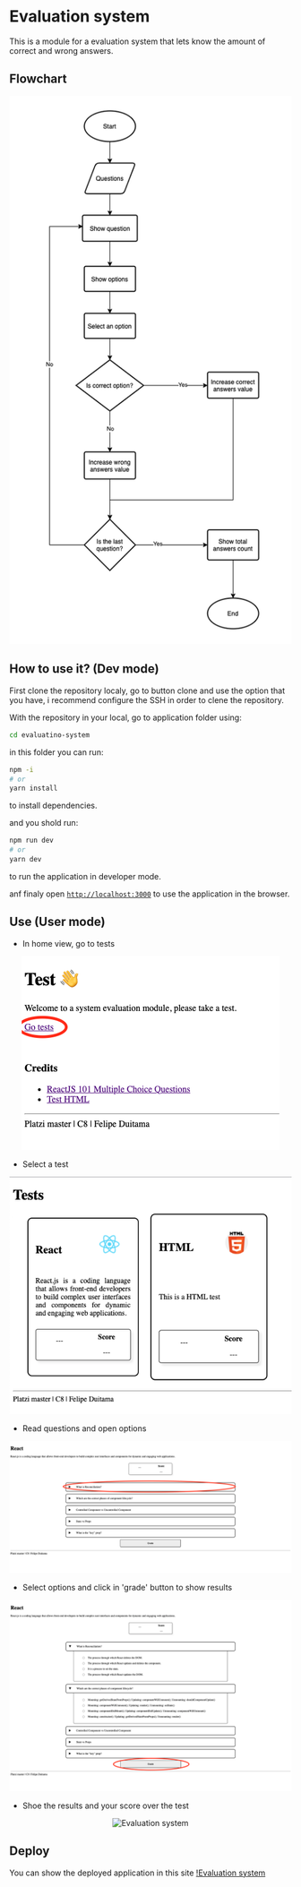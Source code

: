# Evaluation system

This is a module for a evaluation system that lets know the amount of correct and wrong answers.

## Flowchart

<p align="center">
  <img src="./src/resources/Flowchart-evaluation-system.png" alt="Evaluation system"/>
</p>

## How to use it? (Dev mode)

First clone the repository localy, go to button clone and use the option that you have, i recommend configure the SSH in order to clene the repository.

With the repository in your local, go to application folder using:

```bash
cd evaluatino-system
```

in this folder you can run:

```bash
npm -i
# or
yarn install
```

to install dependencies.

and you shold run:

```bash
npm run dev
# or
yarn dev
```

to run the application in developer mode.

anf finaly open [`http://localhost:3000`](http://localhost:3000) to use the application in the browser.

## Use (User mode)

- In home view, go to tests
<p align="center">
  <img src="./src/resources/Home.png" alt="Evaluation system"/>
</p>

- Select a test
<p align="center">
  <img src="./src/resources/Tests.png" alt="Evaluation system"/>
</p>

- Read questions and open options
<p align="center">
  <img src="./src/resources/SelectQuestion.png" alt="Evaluation system"/>
</p>

- Select options and click in 'grade' button to show results
<p align="center">
  <img src="./src/resources/SelectOptions.png" alt="Evaluation system"/>
</p>

- Shoe the results and your score over the test
<p align="center">
  <img src="./src/resources/Show results.png" alt="Evaluation system"/>
</p>

## Deploy

You can show the deployed application in this site [!Evaluation system](https://evaluation-system-b9jzoo4aq-felipedc09.vercel.app/)

